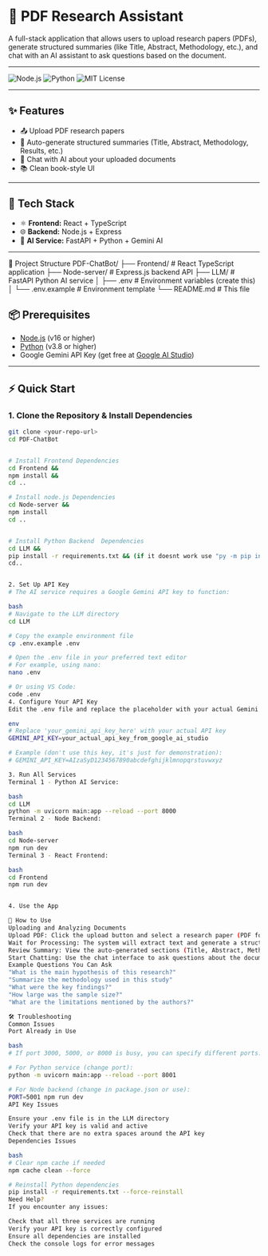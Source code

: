 # 📄 PDF Research Assistant

A full-stack application that allows users to upload research papers (PDFs), generate structured summaries (like Title, Abstract, Methodology, etc.), and chat with an AI assistant to ask questions based on the document.

---

![Node.js](https://img.shields.io/badge/node-%3E%3D16-blue)
![Python](https://img.shields.io/badge/python-%3E%3D3.8-yellow)
![MIT License](https://img.shields.io/badge/license-MIT-green)

---

## ✨ Features

- 📤 Upload PDF research papers
- 📑 Auto-generate structured summaries (Title, Abstract, Methodology, Results, etc.)
- 🤖 Chat with AI about your uploaded documents
- 📚 Clean book-style UI

---

## 🧰 Tech Stack

- ⚛️ **Frontend:** React + TypeScript
- 🌐 **Backend:** Node.js + Express
- 🤖 **AI Service:** FastAPI + Python + Gemini AI

---

📁 Project Structure
PDF-ChatBot/
├── Frontend/          # React TypeScript application
├── Node-server/       # Express.js backend API
├── LLM/              # FastAPI Python AI service
│   ├── .env          # Environment variables (create this)
│   └── .env.example  # Environment template
└── README.md         # This file

## 📦 Prerequisites

- [Node.js](https://nodejs.org/) (v16 or higher)
- [Python](https://www.python.org/) (v3.8 or higher)
- Google Gemini API Key (get free at [Google AI Studio](https://aistudio.google.com/app))

---

## ⚡ Quick Start

### 1. Clone the Repository & Install Dependencies

```bash
git clone <your-repo-url>
cd PDF-ChatBot


# Install Frontend Dependencies
cd Frontend &&
npm install &&
cd ..

# Install node.js Dependencies
cd Node-server &&
npm install
cd ..


# Install Python Backend  Dependencies
cd LLM &&
pip install -r requirements.txt && (if it doesnt work use "py -m pip install -r requirements.txt")
cd..


2. Set Up API Key
# The AI service requires a Google Gemini API key to function:

bash
# Navigate to the LLM directory
cd LLM

# Copy the example environment file
cp .env.example .env

# Open the .env file in your preferred text editor
# For example, using nano:
nano .env

# Or using VS Code:
code .env
4. Configure Your API Key
Edit the .env file and replace the placeholder with your actual Gemini API key:

env
# Replace 'your_gemini_api_key_here' with your actual API key
GEMINI_API_KEY=your_actual_api_key_from_google_ai_studio

# Example (don't use this key, it's just for demonstration):
# GEMINI_API_KEY=AIzaSyD1234567890abcdefghijklmnopqrstuvwxyz

3. Run All Services
Terminal 1 - Python AI Service:

bash
cd LLM
python -m uvicorn main:app --reload --port 8000
Terminal 2 - Node Backend:

bash
cd Node-server
npm run dev
Terminal 3 - React Frontend:

bash
cd Frontend
npm run dev


4. Use the App

🚀 How to Use
Uploading and Analyzing Documents
Upload PDF: Click the upload button and select a research paper (PDF format)
Wait for Processing: The system will extract text and generate a structured summary
Review Summary: View the auto-generated sections (Title, Abstract, Methodology, etc.)
Start Chatting: Use the chat interface to ask questions about the document
Example Questions You Can Ask
"What is the main hypothesis of this research?"
"Summarize the methodology used in this study"
"What were the key findings?"
"How large was the sample size?"
"What are the limitations mentioned by the authors?"

🛠️ Troubleshooting
Common Issues
Port Already in Use

bash
# If port 3000, 5000, or 8000 is busy, you can specify different ports:

# For Python service (change port):
python -m uvicorn main:app --reload --port 8001

# For Node backend (change in package.json or use):
PORT=5001 npm run dev
API Key Issues

Ensure your .env file is in the LLM directory
Verify your API key is valid and active
Check that there are no extra spaces around the API key
Dependencies Issues

bash
# Clear npm cache if needed
npm cache clean --force

# Reinstall Python dependencies
pip install -r requirements.txt --force-reinstall
Need Help?
If you encounter any issues:

Check that all three services are running
Verify your API key is correctly configured
Ensure all dependencies are installed
Check the console logs for error messages


```
